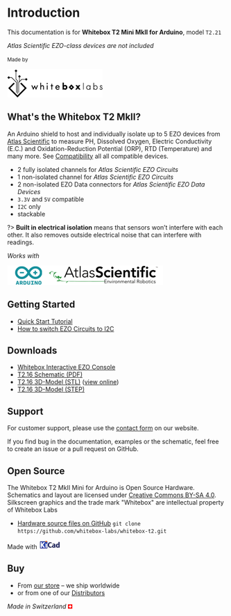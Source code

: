 # Introduction

This documentation is for **Whitebox T2 Mini MkII for Arduino**, model `T2.21`

_Atlas Scientific EZO-class devices are not included_

<small>Made by</small>

![Whitebox Logo](_media/whitebox_logo.png)

## What's the Whitebox T2 MkII?
An Arduino shield to host and individually isolate up to 5 EZO devices from [Atlas Scientific](https://www.atlas-scientific.com) to measure PH, Dissolved Oxygen, Electric Conductivity (E.C.) and Oxidation-Reduction Potential (ORP), RTD (Temperature) and many more. See [Compatibility](compatibility.md) all all compatible devices.

* 2 fully isolated channels for _Atlas Scientific EZO Circuits_
* 1 non-isolated channel for _Atlas Scientific EZO Circuits_
* 2 non-isolated EZO Data connectors for _Atlas Scientific EZO Data Devices_
* `3.3V` and `5V` compatible
* `I2C` only
* stackable

?> **Built in electrical isolation** means that sensors won’t interfere with each other. It also removes outside electrical noise that can interfere with readings.

_Works with_

![Arduino Atlas Logo](_media/designed-for-arduino-atlas.png)

## Getting Started
* [Quick Start Tutorial](quickstart.md)
* [How to switch EZO Circuits to I2C](protocols.md)

## Downloads
* [Whitebox Interactive EZO Console](https://github.com/whitebox-labs/whitebox-ezo-console/archive/main.zip ':target=_blank')
* [T2.16 Schematic (PDF)](https://github.com/whitebox-labs/tentacle-mini-oshw/raw/master/hardware/T2_mini_schematic.pdf)
* [T2.16 3D-Model (STL)](https://github.com/whitebox-labs/tentacle-mini-oshw/raw/master/hardware/mechanical/tentacle_t2.STL) ([view online](https://github.com/whitebox-labs/tentacle-mini-oshw/blob/master/hardware/mechanical/tentacle_t2.STL))
* [T2.16 3D-Model (STEP)](https://github.com/whitebox-labs/tentacle-mini-oshw/raw/master/hardware/mechanical/tentacle_t2.STEP.zip)

## Support
For customer support, please use the [contact form](https://www.whiteboxes.ch/contact/) on our website.

If you find bug in the documentation, examples or the schematic, feel free to create an issue or a pull request on GitHub.


## Open Source
The Whitebox T2 MkII Mini for Arduino is Open Source Hardware. Schematics and layout are licensed under [Creative Commons BY-SA 4.0](http://creativecommons.org/licenses/by-sa/4.0/). Silkscreen graphics and the trade mark "Whitebox" are intellectual property of Whitebox Labs

* [Hardware source files on GitHub](https://github.com/whitebox-labs/whitebox-t2) `git clone https://github.com/whitebox-labs/whitebox-t2.git`

Made with [![KiCAD logo](_media/kicad_logo_small.png)](http://kicad-pcb.org/)

## Buy
* From [our store](https://www.whiteboxes.ch/shop/t2-mini-mk2/) – we ship worldwide
* or from one of our [Distributors](https://www.whiteboxes.ch/distributors)

*Made in Switzerland* ![Switzerland](_media/its-flag-is-a-big-plus.png)

